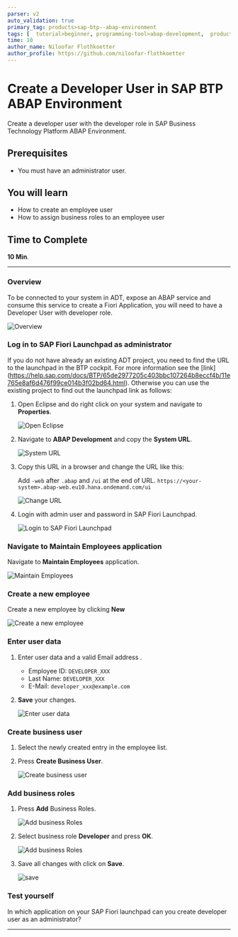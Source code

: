 ```yaml
---
parser: v2
auto_validation: true
primary_tag: products>sap-btp--abap-environment
tags: [  tutorial>beginner, programming-tool>abap-development,  products>sap-business-technology-platform, tutorial>license ]
time: 10
author_name: Niloofar Flothkoetter
author_profile: https://github.com/niloofar-flothkoetter
---
```


# Create a Developer User in SAP BTP ABAP Environment
<!-- description --> Create a developer user with the developer role in SAP Business Technology Platform ABAP Environment.

## Prerequisites  
- You must have an administrator user.

## You will learn
- How to create an employee user
- How to assign business roles to an employee user
## Time to Complete
**10 Min**.


---

### Overview


To be connected to your system in ADT, expose an ABAP service and consume this service to create a Fiori Application, you will need to have a Developer User with developer role.

![Overview](Picture21.png)


### Log in to SAP Fiori Launchpad as administrator


If you do not have already an existing ADT project, you need to find the URL to the launchpad in the BTP cockpit. For more information see the [link] (https://help.sap.com/docs/BTP/65de2977205c403bbc107264b8eccf4b/11e765e8af6d476f99ce014b3f02bd64.html). Otherwise you can use the existing project to find out the launchpad link as follows:

 1. Open Eclipse and do right click on your system and navigate to **Properties**.

    ![Open Eclipse](Picture17.png)

 2. Navigate to **ABAP Development** and copy the **System URL**.

    ![System URL](Picture18.png)

 3. Copy this URL in a browser and change the URL like this:

    Add `-web` after `.abap` and `/ui` at the end of URL.
    `https://<your-system>.abap-web.eu10.hana.ondemand.com/ui`

    ![Change URL](Picture20.png)

 4. Login with admin user and password in SAP Fiori Launchpad.

    ![Login to SAP Fiori Launchpad](Picture19.png)


### Navigate to Maintain Employees application

Navigate to **Maintain Employees** application.

![Maintain Employees](Picture2.png)



### Create a new employee

Create a new employee by clicking **New**

![Create a new employee](Picture3.png)


### Enter user data

  1. Enter user data and a valid Email address .
      - Employee ID: `DEVELOPER_XXX`
      - Last Name: `DEVELOPER_XXX`
      - E-Mail: `developer_xxx@example.com`

  2. **Save** your changes.

      ![Enter user data](Picture4.png)


### Create business user

  1. Select the newly created entry in the employee list.

  2. Press **Create Business User**.

      ![Create business user](Picture5.png)


### Add business roles

  1. Press **Add** Business Roles.

      ![Add business Roles](Picture6.png)

  2. Select business role **Developer** and press **OK**.

      ![Add business Roles](Picture7.png)

  3. Save all changes with click on **Save**.

      ![save](Picture8.png)


### Test yourself

In which application on your SAP Fiori launchpad can you create developer user as an administrator?


---
